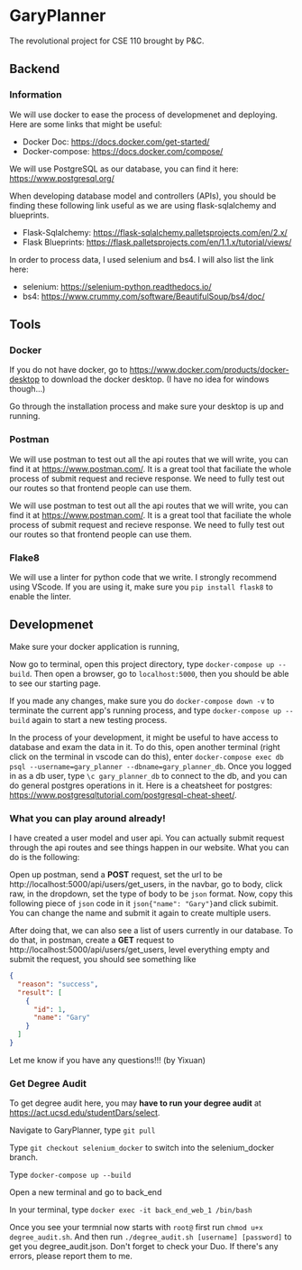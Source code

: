 # GaryPlanner
The revolutional project for CSE 110 brought by P&C.

## Backend
### Information
We will use docker to ease the process of developmenet and deploying. Here are some links that might be useful:
- Docker Doc: https://docs.docker.com/get-started/
- Docker-compose: https://docs.docker.com/compose/

We will use PostgreSQL as our database, you can find it here: https://www.postgresql.org/

When developing database model and controllers (APIs), you should be finding these following link useful as we are using flask-sqlalchemy and blueprints. 
- Flask-Sqlalchemy: https://flask-sqlalchemy.palletsprojects.com/en/2.x/
- Flask Blueprints: https://flask.palletsprojects.com/en/1.1.x/tutorial/views/

In order to process data, I used selenium and bs4. I will also list the link here:
- selenium: https://selenium-python.readthedocs.io/
- bs4: https://www.crummy.com/software/BeautifulSoup/bs4/doc/


## Tools
### Docker
If you do not have docker, go to https://www.docker.com/products/docker-desktop to download the docker desktop. (I have no idea for windows though...)

Go through the installation process and make sure your desktop is up and running. 

### Postman
We will use postman to test out all the api routes that we will write, you can find it at https://www.postman.com/. It is a great tool that faciliate the whole process of submit request and recieve response. We need to fully test out our routes so that frontend people can use them. 

We will use postman to test out all the api routes that we will write, you can find it at https://www.postman.com/. It is a great tool that faciliate the whole process of submit request and recieve response. We need to fully test out our routes so that frontend people can use them. 

### Flake8
We will use a linter for python code that we write. I strongly recommend using VScode. If you are using it, make sure you `pip install flask8` to enable the linter.

## Developmenet
Make sure your docker application is running,

Now go to terminal, open this project directory, type `docker-compose up --build`. Then open a browser, go to `localhost:5000`, then you should be able to see our starting page. 

If you made any changes, make sure you do `docker-compose down -v` to terminate the current app's running process, and type `docker-compose up --build` again to start a new testing process. 

In the process of your development, it might be useful to have access to database and exam the data in it. To do this, open another terminal (right click on the terminal in vscode can do this), enter `docker-compose exec db psql --username=gary_planner --dbname=gary_planner_db`. Once you logged in as a db user, type `\c gary_planner_db` to connect to the db, and you can do general postgres operations in it. Here is a cheatsheet for postgres: https://www.postgresqltutorial.com/postgresql-cheat-sheet/.


### What you can play around already!
I have created a user model and user api. You can actually submit request  through the api routes and see things happen in our website. What you can do is the following:

Open up postman, send a **POST** request, set the url to be http://localhost:5000/api/users/get_users, in the navbar, go to body, click raw, in the dropdown, set the type of body to be `json` format. Now, copy this following piece of `json` code in it ```json{"name": "Gary"}```and click subimit. You can change the name and submit it again to create multiple users.

After doing that, we can also see a list of users currently in our database. To do that, in postman, create a **GET** request to http://localhost:5000/api/users/get_users, level everything empty and submit the request, you should see something like
```json
{
  "reason": "success", 
  "result": [
    {
      "id": 1, 
      "name": "Gary"
    }
  ]
}
```

Let me know if you have any questions!!! (by Yixuan)


### Get Degree Audit
To get degree audit here, you may **have to run your degree audit** at https://act.ucsd.edu/studentDars/select.

Navigate to GaryPlanner, type `git pull`

Type `git checkout selenium_docker` to switch into the selenium_docker branch.

Type `docker-compose up --build`

Open a new terminal and go to back_end

In your terminal, type `docker exec -it back_end_web_1 /bin/bash`

Once you see your termnial now starts with `root@` first run `chmod u+x degree_audit.sh`. And then run `./degree_audit.sh [username] [password]` to get you degree_audit.json. Don't forget to check your Duo. If there's any errors, please report them to me.